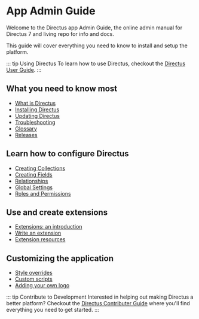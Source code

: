 # App Admin Guide

Welcome to the Directus app Admin Guide, the online admin manual for Directus 7 and living repo for info and docs.

This guide will cover everything you need to know to install and setup the platform.

::: tip Using Directus
To learn how to use Directus, checkout the [Directus User Guide](../user-guide.md).
:::

## What you need to know most

* [What is Directus](../what-is-directus.md)
* [Installing Directus](./install.md)
* [Updating Directus](./update.md)
* [Troubleshooting](./troubleshooting.md)
* [Glossary](./glossary.md)
* [Releases](https://github.com/directus/app/releases)

## Learn how to configure Directus

* [Creating Collections](./collections.md)
* [Creating Fields](./fields.md)
* [Relationships](./relationships.md)
* [Global Settings](./global-settings.md)
* [Roles and Permissions](./roles-and-permissions.md)

## Use and create extensions

* [Extensions: an introduction](./about-extensions.md)
* [Write an extension](./write-extension.md)
* [Extension resources](./extension-resources.md)

## Customizing the application

* [Style overrides](./custom-style.md)
* [Custom scripts](./custom-scripts.md)
* [Adding your own logo](./custom-logo.md)

::: tip Contribute to Development
Interested in helping out making Directus a better platform? Checkout the [Directus Contributer Guide](../contributer-guide/) where you'll find everything you need to get started.
:::